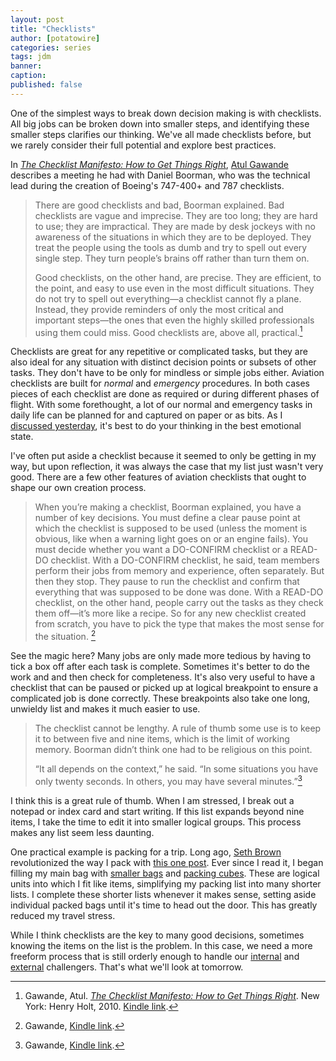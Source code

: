 ```yaml
---
layout: post
title: "Checklists"
author: [potatowire]
categories: series
tags: jdm 
banner: 
caption: 
published: false
---
```


One of the simplest ways to break down decision making is with checklists.  All big jobs can be broken down into smaller steps, and identifying these smaller steps clarifies our thinking. We've all made checklists before, but we rarely consider their full potential and explore best practices.

In [*The Checklist Manifesto: How to Get Things Right*][1], [Atul Gawande][2] describes a meeting he had with Daniel Boorman, who was the technical lead during the creation of Boeing's 747-400+ and 787 checklists.

> There are good checklists and bad, Boorman explained. Bad checklists are vague and imprecise. They are too long; they are hard to use; they are impractical. They are made by desk jockeys with no awareness of the situations in which they are to be deployed. They treat the people using the tools as dumb and try to spell out every single step. They turn people’s brains off rather than turn them on.
> 
> Good checklists, on the other hand, are precise. They are efficient, to the point, and easy to use even in the most difficult situations. They do not try to spell out everything—a checklist cannot fly a plane. Instead, they provide reminders of only the most critical and important steps—the ones that even the highly skilled professionals using them could miss. Good checklists are, above all, practical.[^1]

Checklists are great for any repetitive or complicated tasks, but they are also ideal for any situation with distinct decision points or subsets of other tasks. They don't have to be only for mindless or simple jobs either. Aviation checklists are built for _normal_ and _emergency_ procedures. In both cases pieces of each checklist are done as required or during different phases of flight. With some forethought, a lot of our normal and emergency tasks in daily life can be planned for and captured on paper or as bits. As I [discussed yesterday][5], it's best to do your thinking in the best emotional state.

I've often put aside a checklist because it seemed to only be getting in my way, but upon reflection, it was always the case that my list just wasn't very good. There are a few other features of aviation checklists that ought to shape our own creation process. 

> When you’re making a checklist, Boorman explained, you have a number of key decisions. You must define a clear pause point at which the checklist is supposed to be used (unless the moment is obvious, like when a warning light goes on or an engine fails). You must decide whether you want a DO-CONFIRM checklist or a READ-DO checklist. With a DO-CONFIRM checklist, he said, team members perform their jobs from memory and experience, often separately. But then they stop. They pause to run the checklist and confirm that everything that was supposed to be done was done. With a READ-DO checklist, on the other hand, people carry out the tasks as they check them off—it’s more like a recipe. So for any new checklist created from scratch, you have to pick the type that makes the most sense for the situation. [^2]

See the magic here? Many jobs are only made more tedious by having to tick a box off after each task is complete. Sometimes it's better to do the work and and then check for completeness. It's also very useful to have a checklist that can be paused or picked up at logical breakpoint to ensure a complicated job is done correctly. These breakpoints also take one long, unwieldy list and makes it much easier to use.

>  The checklist cannot be lengthy. A rule of thumb some use is to keep it to between five and nine items, which is the limit of working memory. Boorman didn’t think one had to be religious on this point.
> 
> “It all depends on the context,” he said. “In some situations you have only twenty seconds. In others, you may have several minutes.”[^3]

I think this is a great rule of thumb. When I am  stressed, I break out a notepad or index card and start writing. If this list expands beyond nine items, I take the time to edit it into smaller logical groups. This process makes any list seem less daunting.

One practical example is packing for a trip. Long ago, [Seth Brown][8] revolutionized the way I pack with [this one post][9]. Ever since I read it, I began filling my main bag with [smaller bags][10] and [packing cubes][11]. These are logical units into which I fit like items, simplifying my packing list into many shorter lists. I complete these shorter lists whenever it makes sense, setting aside individual packed bags until it's time to head out the door. This has greatly reduced my travel stress.

While I think checklists are the key to many good decisions, sometimes knowing the items on the list is the problem. In this case, we need a more freeform process that is still orderly enough to handle our [internal][12] and [external][13] challengers. That's what we'll look at tomorrow.

[^1]:	Gawande, Atul. [*The Checklist Manifesto: How to Get Things Right*][3]. New York: Henry Holt, 2010. [Kindle link][4].

[^2]:	Gawande, [Kindle link][6].

[^3]:	Gawande, [Kindle link][7].

[1]:	https://www.amazon.com/dp/B0030V0PEW/?tag=potatowire-20
[2]:	https://en.wikipedia.org/wiki/Atul_Gawande
[3]:	https://www.amazon.com/dp/B0030V0PEW/?tag=potatowire-20
[4]:	http://a.co/4uodJWL
[5]:	https://with.thegra.in/decision-states
[6]:	http://a.co/9ZzMspG
[7]:	http://a.co/2r3U2tF
[8]:	https://mobile.twitter.com/drbunsen
[9]:	http://www.drbunsen.org/matryoshka-hardware/
[10]:	http://amzn.to/2oq7NL5
[11]:	http://amzn.to/2prfMFl
[12]:	https://with.thegra.in/flirting-with-absurdity
[13]:	https://with.thegra.in/fake-news-and-bad-actors
